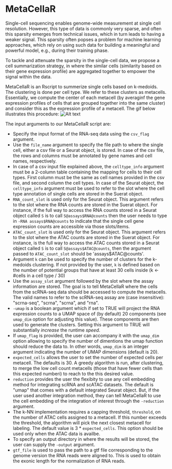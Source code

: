 # MetaCellaR
Single-cell sequencing enables genome-wide measurement at single cell resolution. However, this type of data is commonly very sparse, and often this sparsity emerges from technical issues, which in turn leads to having a weaker signal.
This sparsity often popses a problem for machine learning approaches, which rely on using such data for building a meaningful and powerful model, e.g., during their training phase.

To tackle and attenuate the sparsity in the single-cell data, we propose a cell summarization strategy, in where the similar cells (similarity based on their gene expression profile) are aggregated together to empower the signal within the data.

MetaCellaR is an Rscript to summerize single cells based on k-medoids. The clustering is done per cell type. We refer to these clusters as metacells.
Essentially, we compute the center of each metacell (by averaginf the gene expression profiles of cells that are grouped together into the same cluster) and consider this as the expression profile of a metacell. The gif below illustrates this procedure:
![ Alt text](/projects/triangulate/work/MetaCellaR/MetaCellaR/metacellar_gif.gif) [](/projects/triangulate/work/MetaCellaR/MetaCellaR/metacellar_gif.gif)

The input arguments to our MetaCellaR script are:
- Specify the input format of the RNA-seq data using the `csv_flag` argument.
- Use the `file_name` argument to specify the file path to where the single cell, either a csv file or a Seurat object, is stored. In case of the csv file, the rows and columns must be annotated by gene names and cell names, respectively.
- In case of a csv input file explained above, the `celltype_info` argument must be a 2-column table containing the mapping for cells to their cell types. First column must be the same as cell names provided in the csv file, and second column the cell types. In case of the Seurat object, the `celltype_info` argument must be used to refer to the slot where the cell type annotation of single cells are stored in the Suerat object.
- `RNA_count_slot` is used only for the Seurat object. This argument refers to the slot where the RNA counts are stored in the Suerat object. For instance, if the full way to access the RNA counts stored in a Seurat object called `S` is to call `S@assays$RNA@counts` then the user needs to type in `-RNA assays$RNA@counts` to indicate that the single cell gene expression counts are accessible via those slots/items.
- `ATAC_count_slot` is used only for the Seurat object. This argument refers to the slot where the ATAC counts are stored in the Suerat object. For instance, is the full way to access the ATAC counts stored in a Seurat object called `S` is to call `S@assays$ATAC@counts`, then the argument passed to `ATAC_count_slot` should be 'assays$ATAC@counts'.
- Argument `k` can be used to specify the number of clusters for the k-medoids clustering. If not provided by the user, `k` is defined based on the number of potential groups that have at least 30 cells inside (k <- #cells in a cell type / 30)
- Use the `assay_slot` argument followed by the slot where the assay information are stored. The goal is to tell MetaCellaR where the cells from the scRNA-seq data should be accessed to compute the metacells. The valid names to refer to the scRNA-seq assay are (case insensitive): "scrna-seq", "scrna", "scrna", and "rna".
- `-umap` is a boolean argument which if set to TRUE will project the RNA expression counts to a UMAP space of (by default) 20 components (see `umap_dim` option for adjusting this value). These components are then used to generate the clusters. Setting this argument to TRUE will substantially *increase* the runtime *speed*.
- If `umap_flag` is provided, the user can accompany it with the `umap_dim` option allowing to specify the number of dimentions the umap function should reduce the data to. In other words, `umap_dim` is an integer argument indicating the number of UMAP dimensions (default is 20).
- `expected_cells` allows the user to set the number of expected cells per metacell. The defaults is 30. A greedy algorithm is run, after clustering, to merge the low cell count metacells (those that have fewer cells than this expected numberi) to reach to the this desired value.
- `reduction` provides the user the flexibity to use any cell embedding method for integrating scRNA and scATAC datasets. The default is "umap" that comes with a default integrated Seurat object. But, if the user used another integration method, they can tell MetaCellaR to use the cell embedding of the integration of interest through the `-reduction` argument.
- The k-NN implementation requires a capping threshold, `threshold`, on the number of ATAC cells assigned to a metacell. If this number exceeds the threshold, the algorithm will pick the next closest metacell for labeling. The default value is 3 * `expected_cells`. This option should be used only when the ATAC data is availbe.
- To specify an output directory in where the results will be stored, the user can supply the `-output` argument.
- `gtf_file` is used to pass the path to a gtf file corresponding to the genome version the RNA reads were aligned to. This is used to obtain the exonic length for the normalization of RNA reads.
